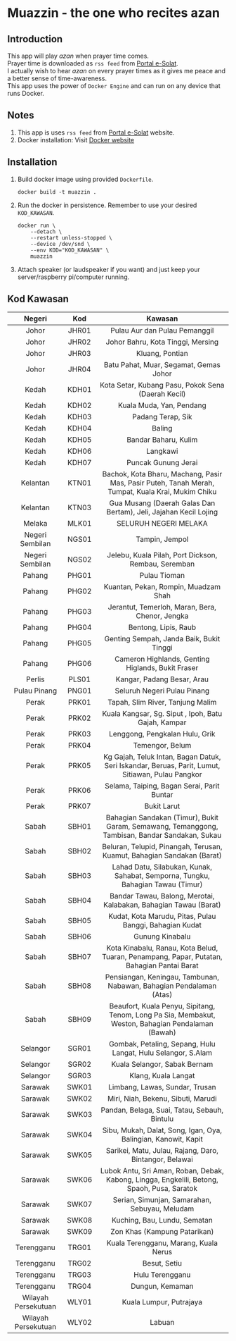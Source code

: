 # Muazzin - the one who recites azan

## Introduction

This app will play _azan_ when prayer time comes.<br>
Prayer time is downloaded as `rss feed` from [Portal e-Solat](https://www.e-solat.gov.my/).<br>
I actually wish to hear _azan_ on every prayer times as it gives me peace and a better sense of time-awareness.<br>
This app uses the power of `Docker Engine` and can run on any device that runs Docker.

## Notes

1. This  app is uses `rss feed` from [Portal e-Solat](https://www.e-solat.gov.my/) website.
2. Docker installation: Visit [Docker website](https://docs.docker.com/get-docker/)

## Installation

1. Build docker image using provided `Dockerfile`.
    ```
    docker build -t muazzin .
    ```
2. Run the docker in persistence. Remember to use your desired `KOD_KAWASAN`.
    ```
    docker run \
        --detach \
        --restart unless-stopped \
        --device /dev/snd \
        --env KOD="KOD_KAWASAN" \
        muazzin
    ```
3. Attach speaker (or laudspeaker if you want) and just keep your server/raspberry pi/computer running.

## Kod Kawasan

| Negeri | Kod     | Kawasan     |
| :----: | :-----: | :---------: |
| Johor  | JHR01   | Pulau Aur dan Pulau Pemanggil  |
| Johor  | JHR02   | Johor Bahru, Kota Tinggi, Mersing |
| Johor  | JHR03   | Kluang, Pontian |
| Johor  | JHR04   | Batu Pahat, Muar, Segamat, Gemas Johor |
| Kedah  | KDH01   | Kota Setar, Kubang Pasu, Pokok Sena (Daerah Kecil) |
| Kedah  | KDH02   | Kuala Muda, Yan, Pendang |
| Kedah  | KDH03   | Padang Terap, Sik |
| Kedah  | KDH04   | Baling |
| Kedah  | KDH05   | Bandar Baharu, Kulim |
| Kedah  | KDH06   | Langkawi |
| Kedah  | KDH07   | Puncak Gunung Jerai |
| Kelantan | KTN01 | Bachok, Kota Bharu, Machang, Pasir Mas, Pasir Puteh, Tanah Merah, Tumpat, Kuala Krai, Mukim Chiku |
| Kelantan | KTN03 | Gua Musang (Daerah Galas Dan Bertam), Jeli, Jajahan Kecil Lojing |
| Melaka | MLK01 | SELURUH NEGERI MELAKA |
| Negeri Sembilan | NGS01 | Tampin, Jempol |
| Negeri Sembilan | NGS02 | Jelebu, Kuala Pilah, Port Dickson, Rembau, Seremban |
| Pahang | PHG01 | Pulau Tioman |
| Pahang | PHG02 | Kuantan, Pekan, Rompin, Muadzam Shah |
| Pahang | PHG03 | Jerantut, Temerloh, Maran, Bera, Chenor, Jengka |
| Pahang | PHG04 | Bentong, Lipis, Raub |
| Pahang | PHG05 | Genting Sempah, Janda Baik, Bukit Tinggi |
| Pahang | PHG06 | Cameron Highlands, Genting Higlands, Bukit Fraser |
| Perlis | PLS01 | Kangar, Padang Besar, Arau |
| Pulau Pinang | PNG01 | Seluruh Negeri Pulau Pinang |
| Perak  | PRK01 | Tapah, Slim River, Tanjung Malim |
| Perak  | PRK02 | Kuala Kangsar, Sg. Siput , Ipoh, Batu Gajah, Kampar |
| Perak  | PRK03 | Lenggong, Pengkalan Hulu, Grik |
| Perak  | PRK04 | Temengor, Belum |
| Perak  | PRK05 | Kg Gajah, Teluk Intan, Bagan Datuk, Seri Iskandar, Beruas, Parit, Lumut, Sitiawan, Pulau Pangkor |
| Perak  | PRK06 | Selama, Taiping, Bagan Serai, Parit Buntar |
| Perak  | PRK07 | Bukit Larut |
| Sabah  | SBH01 | Bahagian Sandakan (Timur), Bukit Garam, Semawang, Temanggong, Tambisan, Bandar Sandakan, Sukau |
| Sabah  | SBH02 | Beluran, Telupid, Pinangah, Terusan, Kuamut, Bahagian Sandakan (Barat) |
| Sabah  | SBH03 | Lahad Datu, Silabukan, Kunak, Sahabat, Semporna, Tungku, Bahagian Tawau  (Timur) |
| Sabah  | SBH04 | Bandar Tawau, Balong, Merotai, Kalabakan, Bahagian Tawau (Barat) |
| Sabah  | SBH05 | Kudat, Kota Marudu, Pitas, Pulau Banggi, Bahagian Kudat |
| Sabah  | SBH06 | Gunung Kinabalu |
| Sabah  | SBH07 | Kota Kinabalu, Ranau, Kota Belud, Tuaran, Penampang, Papar, Putatan, Bahagian Pantai Barat |
| Sabah  | SBH08 | Pensiangan, Keningau, Tambunan, Nabawan, Bahagian Pendalaman (Atas) |
| Sabah  | SBH09 | Beaufort, Kuala Penyu, Sipitang, Tenom, Long Pa Sia, Membakut, Weston, Bahagian Pendalaman (Bawah) |
| Selangor | SGR01 | Gombak, Petaling, Sepang, Hulu Langat, Hulu Selangor, S.Alam |
| Selangor | SGR02 | Kuala Selangor, Sabak Bernam |
| Selangor | SGR03 | Klang, Kuala Langat |
| Sarawak | SWK01 | Limbang, Lawas, Sundar, Trusan |
| Sarawak | SWK02 | Miri, Niah, Bekenu, Sibuti, Marudi |
| Sarawak | SWK03 | Pandan, Belaga, Suai, Tatau, Sebauh, Bintulu |
| Sarawak | SWK04 | Sibu, Mukah, Dalat, Song, Igan, Oya, Balingian, Kanowit, Kapit |
| Sarawak | SWK05 | Sarikei, Matu, Julau, Rajang, Daro, Bintangor, Belawai |
| Sarawak | SWK06 | Lubok Antu, Sri Aman, Roban, Debak, Kabong, Lingga, Engkelili, Betong, Spaoh, Pusa, Saratok |
| Sarawak | SWK07 | Serian, Simunjan, Samarahan, Sebuyau, Meludam |
| Sarawak | SWK08 | Kuching, Bau, Lundu, Sematan |
| Sarawak | SWK09 | Zon Khas (Kampung Patarikan) |
| Terengganu | TRG01 | Kuala Terengganu, Marang, Kuala Nerus |
| Terengganu | TRG02 | Besut, Setiu |
| Terengganu | TRG03 | Hulu Terengganu |
| Terengganu | TRG04 | Dungun, Kemaman |
| Wilayah Persekutuan | WLY01 | Kuala Lumpur, Putrajaya |
| Wilayah Persekutuan | WLY02 | Labuan |
